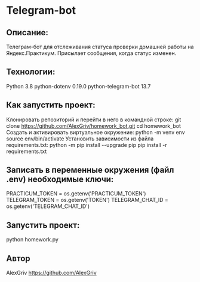 # Telegram-bot

## Описание:
Телеграм-бот для отслеживания статуса проверки домашней работы на Яндекс.Практикум.
Присылает сообщения, когда статус изменен.

## Технологии:
Python 3.8
python-dotenv 0.19.0
python-telegram-bot 13.7

## Как запустить проект:
Клонировать репозиторий и перейти в него в командной строке:
git clone https://github.com/AlexGriv/homework_bot.git
cd homework_bot
Cоздать и активировать виртуальное окружение:
python -m venv env
source env/bin/activate
Установить зависимости из файла requirements.txt:
python -m pip install --upgrade pip
pip install -r requirements.txt

## Записать в переменные окружения (файл .env) необходимые ключи:
PRACTICUM_TOKEN = os.getenv('PRACTICUM_TOKEN')
TELEGRAM_TOKEN = os.getenv('TOKEN')
TELEGRAM_CHAT_ID = os.getenv('TELEGRAM_CHAT_ID')

## Запустить проект:
python homework.py

## Автор
AlexGriv https://github.com/AlexGriv
